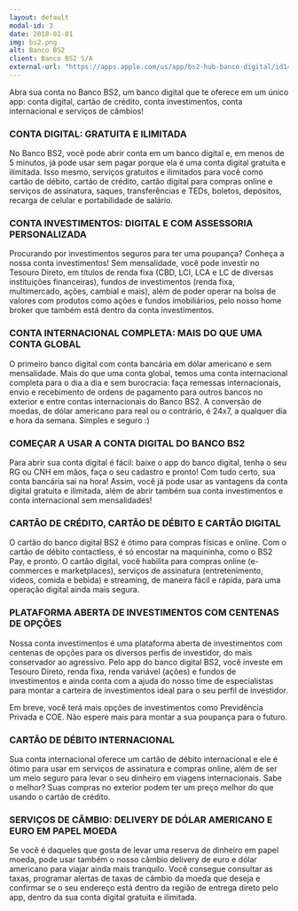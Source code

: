 ```yaml
---
layout: default
modal-id: 3
date: 2018-01-01
img: bs2.png
alt: Banco BS2
client: Banco BS2 S/A
external-url: "https://apps.apple.com/us/app/bs2-hub-banco-digital/id1434721684"
---
```

Abra sua conta no Banco BS2, um banco digital que te oferece em um único app: conta digital, cartão de crédito, conta investimentos, conta internacional e serviços de câmbios!  


### CONTA DIGITAL: GRATUITA E ILIMITADA  

No Banco BS2, você pode abrir conta em um banco digital e, em menos de 5 minutos, já pode usar sem pagar porque ela é uma conta digital gratuita e ilimitada. Isso mesmo, serviços gratuitos e ilimitados para você como cartão de débito, cartão de crédito, cartão digital para compras online e serviços de assinatura, saques, transferências e TEDs, boletos, depósitos, recarga de celular e portabilidade de salário.  


### CONTA INVESTIMENTOS: DIGITAL E COM ASSESSORIA PERSONALIZADA  

Procurando por investimentos seguros para ter uma poupança? Conheça a nossa conta investimentos! Sem mensalidade, você pode investir no Tesouro Direto, em títulos de renda fixa (CBD, LCI, LCA e LC de diversas instituições financeiras), fundos de investimentos (renda fixa, multimercado, ações, cambial e mais), além de poder operar na bolsa de valores com produtos como ações e fundos imobiliários, pelo nosso home broker que também está dentro da conta investimentos.  


### CONTA INTERNACIONAL COMPLETA: MAIS DO QUE UMA CONTA GLOBAL  

O primeiro banco digital com conta bancária em dólar americano e sem mensalidade. Mais do que uma conta global, temos uma conta internacional completa para o dia a dia e sem burocracia: faça remessas internacionais, envio e recebimento de ordens de pagamento para outros bancos no exterior e entre contas internacionais do Banco BS2. A conversão de moedas, de dólar americano para real ou o contrário, é 24x7, a qualquer dia e hora da semana. Simples e seguro :)  


### COMEÇAR A USAR A CONTA DIGITAL DO BANCO BS2  

Para abrir sua conta digital é fácil: baixe o app do banco digital, tenha o seu RG ou CNH em mãos, faça o seu cadastro e pronto! Com tudo certo, sua conta bancária sai na hora! Assim, você já pode usar as vantagens da conta digital gratuita e ilimitada, além de abrir também sua conta investimentos e conta internacional sem mensalidades!  


### CARTÃO DE CRÉDITO, CARTÃO DE DÉBITO E CARTÃO DIGITAL  

O cartão do banco digital BS2 é ótimo para compras físicas e online. Com o cartão de débito contactless, é só encostar na maquininha, como o BS2 Pay, e pronto. O cartão digital, você habilita para compras online (e-commerces e marketplaces), serviços de assinatura (entretenimento, videos, comida e bebida) e streaming, de maneira fácil e rápida, para uma operação digital ainda mais segura.  


### PLATAFORMA ABERTA DE INVESTIMENTOS COM CENTENAS DE OPÇÕES  

Nossa conta investimentos é uma plataforma aberta de investimentos com centenas de opções para os diversos perfis de investidor, do mais conservador ao agressivo. Pelo app do banco digital BS2, você investe em Tesouro Direto, renda fixa, renda variável (ações) e fundos de investimentos e ainda conta com a ajuda do nosso time de especialistas para montar a carteira de investimentos ideal para o seu perfil de investidor.  


Em breve, você terá mais opções de investimentos como Previdência Privada e COE. Não espere mais para montar a sua poupança para o futuro.  


### CARTÃO DE DÉBITO INTERNACIONAL  

Sua conta internacional oferece um cartão de débito internacional e ele é ótimo para usar em serviços de assinatura e compras online, além de ser um meio seguro para levar o seu dinheiro em viagens internacionais. Sabe o melhor? Suas compras no exterior podem ter um preço melhor do que usando o cartão de crédito.  


### SERVIÇOS DE CÂMBIO: DELIVERY DE DÓLAR AMERICANO E EURO EM PAPEL MOEDA  

Se você é daqueles que gosta de levar uma reserva de dinheiro em papel moeda, pode usar também o nosso câmbio delivery de euro e dólar americano para viajar ainda mais tranquilo. Você consegue consultar as taxas, programar alertas de taxas de câmbio da moeda que deseja e confirmar se o seu endereço está dentro da região de entrega direto pelo app, dentro da sua conta digital gratuita e ilimitada.  